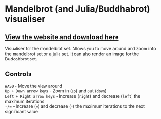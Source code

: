 # Mandelbrot (and Julia/Buddhabrot) visualiser

## [View the website and download here](https://costott.github.io/mandlebrot/)

Visualiser for the mandelbrot set.
Allows you to move around and zoom into the mandelbrot set or a julia set.
It can also render an image for the Buddahbrot set.

## Controls
`WASD` - Move the view around <br>
`Up + Down arrow keys` - Zoom in (`up`) and out (`down`) <br>
`Left + Right arrow keys` - Increase (`right`) and decrease (`left`) the maximum iterations <br>
`-/=` - Increase (`=`) and decrease (`-`) the maximum iterations to the next significant value <br>
